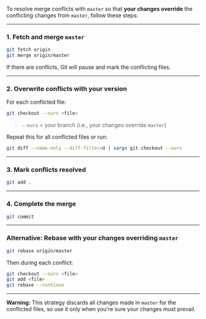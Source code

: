 To resolve merge conflicts with `master` so that **your changes override** the conflicting changes from `master`, follow these steps:

---

### **1. Fetch and merge `master`**

```bash
git fetch origin
git merge origin/master
```

If there are conflicts, Git will pause and mark the conflicting files.

---

### **2. Overwrite conflicts with your version**

For each conflicted file:

```bash
git checkout --ours <file>
```

> `--ours` = your branch (i.e., your changes override `master`)

Repeat this for all conflicted files or run:

```bash
git diff --name-only --diff-filter=U | xargs git checkout --ours
```

---

### **3. Mark conflicts resolved**

```bash
git add .
```

---

### **4. Complete the merge**

```bash
git commit
```

---

### Alternative: Rebase with your changes overriding `master`

```bash
git rebase origin/master
```

Then during each conflict:

```bash
git checkout --ours <file>
git add <file>
git rebase --continue
```

---

**Warning:** This strategy discards all changes made in `master` for the conflicted files, so use it only when you're sure your changes must prevail.
